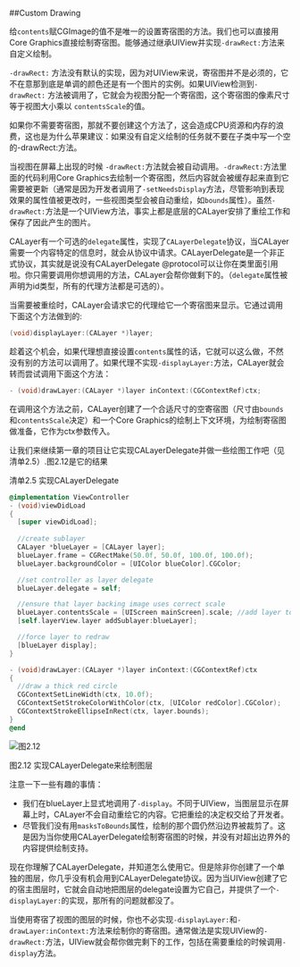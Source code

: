 ##Custom Drawing

给`contents`赋CGImage的值不是唯一的设置寄宿图的方法。我们也可以直接用Core Graphics直接绘制寄宿图。能够通过继承UIView并实现`-drawRect:`方法来自定义绘制。

`-drawRect:` 方法没有默认的实现，因为对UIView来说，寄宿图并不是必须的，它不在意那到底是单调的颜色还是有一个图片的实例。如果UIView检测到`-drawRect:` 方法被调用了，它就会为视图分配一个寄宿图，这个寄宿图的像素尺寸等于视图大小乘以 `contentsScale`的值。

如果你不需要寄宿图，那就不要创建这个方法了，这会造成CPU资源和内存的浪费，这也是为什么苹果建议：如果没有自定义绘制的任务就不要在子类中写一个空的-drawRect:方法。

当视图在屏幕上出现的时候 `-drawRect:`方法就会被自动调用。`-drawRect:`方法里面的代码利用Core Graphics去绘制一个寄宿图，然后内容就会被缓存起来直到它需要被更新（通常是因为开发者调用了`-setNeedsDisplay`方法，尽管影响到表现效果的属性值被更改时，一些视图类型会被自动重绘，如`bounds`属性）。虽然`-drawRect:`方法是一个UIView方法，事实上都是底层的CALayer安排了重绘工作和保存了因此产生的图片。

CALayer有一个可选的`delegate`属性，实现了`CALayerDelegate`协议，当CALayer需要一个内容特定的信息时，就会从协议中请求。CALayerDelegate是一个非正式协议，其实就是说没有CALayerDelegate @protocol可以让你在类里面引用啦。你只需要调用你想调用的方法，CALayer会帮你做剩下的。（`delegate`属性被声明为id类型，所有的代理方法都是可选的）。

当需要被重绘时，CALayer会请求它的代理给它一个寄宿图来显示。它通过调用下面这个方法做到的:

```objectivec
(void)displayLayer:(CALayer *)layer;
```

趁着这个机会，如果代理想直接设置`contents`属性的话，它就可以这么做，不然没有别的方法可以调用了。如果代理不实现`-displayLayer:`方法，CALayer就会转而尝试调用下面这个方法：

```objectivec
- (void)drawLayer:(CALayer *)layer inContext:(CGContextRef)ctx;
```

在调用这个方法之前，CALayer创建了一个合适尺寸的空寄宿图（尺寸由`bounds`和`contentsScale`决定）和一个Core Graphics的绘制上下文环境，为绘制寄宿图做准备，它作为ctx参数传入。

让我们来继续第一章的项目让它实现CALayerDelegate并做一些绘图工作吧（见清单2.5）.图2.12是它的结果

清单2.5 实现CALayerDelegate

```objectivec
@implementation ViewController
- (void)viewDidLoad
{
  [super viewDidLoad];
  ￼
  //create sublayer
  CALayer *blueLayer = [CALayer layer];
  blueLayer.frame = CGRectMake(50.0f, 50.0f, 100.0f, 100.0f);
  blueLayer.backgroundColor = [UIColor blueColor].CGColor;

  //set controller as layer delegate
  blueLayer.delegate = self;

  //ensure that layer backing image uses correct scale
  blueLayer.contentsScale = [UIScreen mainScreen].scale; //add layer to our view
  [self.layerView.layer addSublayer:blueLayer];

  //force layer to redraw
  [blueLayer display];
}

- (void)drawLayer:(CALayer *)layer inContext:(CGContextRef)ctx
{
  //draw a thick red circle
  CGContextSetLineWidth(ctx, 10.0f); 
  CGContextSetStrokeColorWithColor(ctx, [UIColor redColor].CGColor);
  CGContextStrokeEllipseInRect(ctx, layer.bounds);
}
@end
```

![图2.12](./2.12.png)

图2.12 实现CALayerDelegate来绘制图层

注意一下一些有趣的事情：

* 我们在blueLayer上显式地调用了`-display`。不同于UIView，当图层显示在屏幕上时，CALayer不会自动重绘它的内容。它把重绘的决定权交给了开发者。
* 尽管我们没有用`masksToBounds`属性，绘制的那个圆仍然沿边界被裁剪了。这是因为当你使用CALayerDelegate绘制寄宿图的时候，并没有对超出边界外的内容提供绘制支持。

现在你理解了CALayerDelegate，并知道怎么使用它。但是除非你创建了一个单独的图层，你几乎没有机会用到CALayerDelegate协议。因为当UIView创建了它的宿主图层时，它就会自动地把图层的delegate设置为它自己，并提供了一个`-displayLayer:`的实现，那所有的问题就都没了。

当使用寄宿了视图的图层的时候，你也不必实现`-displayLayer:`和`-drawLayer:inContext:`方法来绘制你的寄宿图。通常做法是实现UIView的`-drawRect:`方法，UIView就会帮你做完剩下的工作，包括在需要重绘的时候调用`-display`方法。
